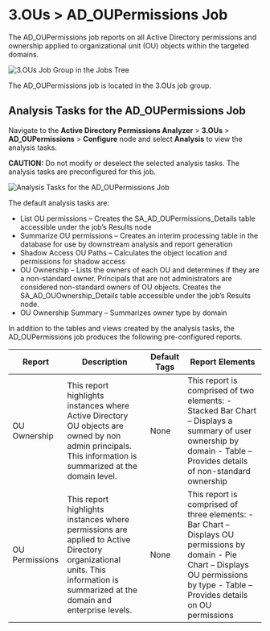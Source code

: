 # 3.OUs > AD_OUPermissions Job

The AD_OUPermissions job reports on all Active Directory permissions and ownership applied to
organizational unit (OU) objects within the targeted domains.

![3.OUs Job Group in the Jobs Tree](/img/product_docs/accessanalyzer/solutions/activedirectorypermissionsanalyzer/ousjobstree.webp)

The AD_OUPermissions job is located in the 3.OUs job group.

## Analysis Tasks for the AD_OUPermissions Job

Navigate to the **Active Directory Permissions Analyzer** > **3.OUs** > **AD_OUPermissions** >
**Configure** node and select **Analysis** to view the analysis tasks.

**CAUTION:** Do not modify or deselect the selected analysis tasks. The analysis tasks are
preconfigured for this job.

![Analysis Tasks for the AD_OUPermissions Job](/img/product_docs/accessanalyzer/solutions/activedirectorypermissionsanalyzer/oupermissionsanalysis.webp)

The default analysis tasks are:

- List OU permissions – Creates the SA_AD_OUPermissions_Details table accessible under the job’s
  Results node
- Summarize OU permissions – Creates an interim processing table in the database for use by
  downstream analysis and report generation
- Shadow Access OU Paths – Calculates the object location and permissions for shadow access
- OU Ownership – Lists the owners of each OU and determines if they are a non-standard owner.
  Principals that are not administrators are considered non-standard owners of OU objects. Creates
  the SA_AD_OUOwnership_Details table accessible under the job’s Results node.
- OU Ownership Summary – Summarizes owner type by domain

In addition to the tables and views created by the analysis tasks, the AD_OUPermissions job produces
the following pre-configured reports.

| Report         | Description                                                                                                                                                                  | Default Tags | Report Elements                                                                                                                                                                        |
| -------------- | ---------------------------------------------------------------------------------------------------------------------------------------------------------------------------- | ------------ | -------------------------------------------------------------------------------------------------------------------------------------------------------------------------------------- |
| OU Ownership   | This report highlights instances where Active Directory OU objects are owned by non admin principals. This information is summarized at the domain level.                    | None         | This report is comprised of two elements: - Stacked Bar Chart – Displays a summary of user ownership by domain - Table – Provides details of non-standard ownership                    |
| OU Permissions | This report highlights instances where permissions are applied to Active Directory organizational units. This information is summarized at the domain and enterprise levels. | None         | This report is comprised of three elements: - Bar Chart – Displays OU permissions by domain - Pie Chart – Displays OU permissions by type - Table – Provides details on OU permissions |
